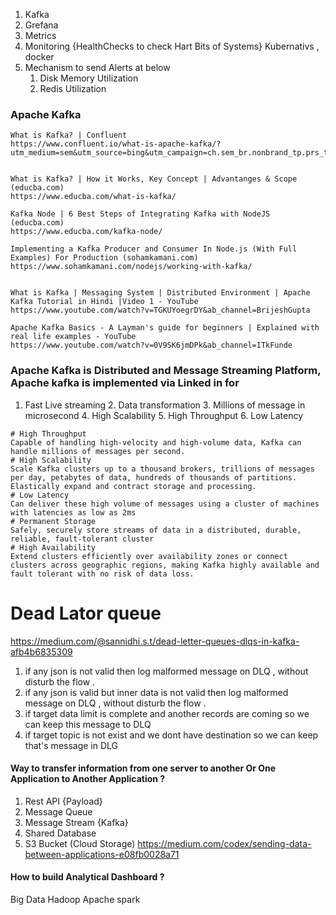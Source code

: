 1. Kafka
2. Grefana 
3. Metrics
4. Monitoring {HealthChecks to check Hart Bits of Systems} Kubernativs , docker 
5. Mechanism to send Alerts at below 
    1. Disk Memory Utilization 
    2. Redis Utilization

### Apache Kafka 

    What is Kafka? | Confluent
    https://www.confluent.io/what-is-apache-kafka/?utm_medium=sem&utm_source=bing&utm_campaign=ch.sem_br.nonbrand_tp.prs_tgt.kafka_mt.xct_rgn.india_lng.eng_dv.all&utm_term=kafka&creative=&device=c&placement=&msclkid=54bf43dcec6e1488eec6204c2fc9184c


    What is Kafka? | How it Works, Key Concept | Advantanges & Scope (educba.com)
    https://www.educba.com/what-is-kafka/

    Kafka Node | 6 Best Steps of Integrating Kafka with NodeJS (educba.com)
    https://www.educba.com/kafka-node/

    Implementing a Kafka Producer and Consumer In Node.js (With Full Examples) For Production (sohamkamani.com)
    https://www.sohamkamani.com/nodejs/working-with-kafka/


    What is Kafka | Messaging System | Distributed Environment | Apache Kafka Tutorial in Hindi |Video 1 - YouTube
    https://www.youtube.com/watch?v=TGKUYoegrDY&ab_channel=BrijeshGupta

    Apache Kafka Basics - A Layman's guide for beginners | Explained with real life examples - YouTube 
    https://www.youtube.com/watch?v=0V9SK6jmDPk&ab_channel=ITkFunde

   ### Apache Kafka is Distributed and Message Streaming Platform, Apache kafka is implemented via Linked in for 
   1. Fast Live streaming 
    2. Data transformation 
    3. Millions of message in microsecond 
    4. High Scalability 
    5. High Throughput 
    6. Low Latency 

    # High Throughput
    Capable of handling high-velocity and high-volume data, Kafka can handle millions of messages per second.
    # High Scalability
    Scale Kafka clusters up to a thousand brokers, trillions of messages per day, petabytes of data, hundreds of thousands of partitions. Elastically expand and contract storage and processing.
    # Low Latency
    Can deliver these high volume of messages using a cluster of machines with latencies as low as 2ms
    # Permanent Storage
    Safely, securely store streams of data in a distributed, durable, reliable, fault-tolerant cluster
    # High Availability
    Extend clusters efficiently over availability zones or connect clusters across geographic regions, making Kafka highly available and fault tolerant with no risk of data loss.


# Dead Lator queue
https://medium.com/@sannidhi.s.t/dead-letter-queues-dlqs-in-kafka-afb4b6835309

1. if any json is not valid then log malformed message on DLQ , without disturb the flow .
2. if any json is valid but inner data is not valid then log malformed message on DLQ , without disturb the flow .
3. if target data limit is complete and another records are coming so we can keep this message to DLQ
4. if target topic is not exist and we dont have destination so we can keep that's message in DLG 
    

#### Way to transfer information from one server to another Or One Application to Another Application ?
1. Rest API {Payload}
2. Message Queue 
2. Message Stream {Kafka}
2. Shared Database 
2. S3 Bucket (Cloud Storage)
https://medium.com/codex/sending-data-between-applications-e08fb0028a71

#### How to build Analytical Dashboard  ?
Big Data Hadoop Apache spark 